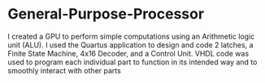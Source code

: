# General-Purpose-Processor
I created a GPU to perform simple computations using an Arithmetic logic unit (ALU). I used the Quartus application to design and code 2 latches, a Finite State Machine, 4x16 Decoder, and a Control Unit. VHDL code was used to program each individual part to function in its intended way and to smoothly interact with other parts
